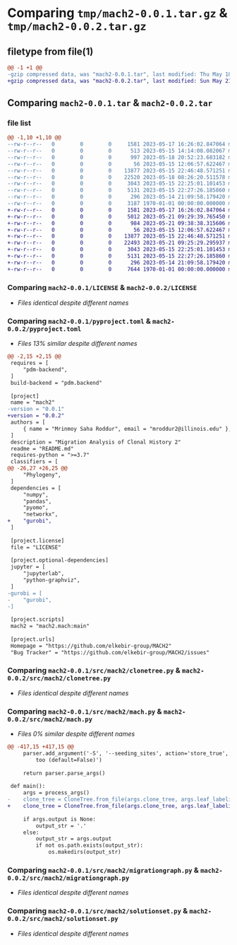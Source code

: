 # Comparing `tmp/mach2-0.0.1.tar.gz` & `tmp/mach2-0.0.2.tar.gz`

## filetype from file(1)

```diff
@@ -1 +1 @@
-gzip compressed data, was "mach2-0.0.1.tar", last modified: Thu May 18 20:52:23 2023, max compression
+gzip compressed data, was "mach2-0.0.2.tar", last modified: Sun May 21 09:38:38 2023, max compression
```

## Comparing `mach2-0.0.1.tar` & `mach2-0.0.2.tar`

### file list

```diff
@@ -1,10 +1,10 @@
--rw-r--r--   0        0        0     1581 2023-05-17 16:26:02.847064 mach2-0.0.1/LICENSE
--rw-r--r--   0        0        0      513 2023-05-15 14:14:08.082067 mach2-0.0.1/README.md
--rw-r--r--   0        0        0      997 2023-05-18 20:52:23.683182 mach2-0.0.1/pyproject.toml
--rw-r--r--   0        0        0       56 2023-05-15 12:06:57.622467 mach2-0.0.1/src/mach2/__init__.py
--rw-r--r--   0        0        0    13877 2023-05-15 22:46:48.571251 mach2-0.0.1/src/mach2/clonetree.py
--rw-r--r--   0        0        0    22520 2023-05-18 08:26:20.511578 mach2-0.0.1/src/mach2/mach.py
--rw-r--r--   0        0        0     3043 2023-05-15 22:25:01.101453 mach2-0.0.1/src/mach2/migrationgraph.py
--rw-r--r--   0        0        0     5131 2023-05-15 22:27:26.185860 mach2-0.0.1/src/mach2/solutionset.py
--rw-r--r--   0        0        0      296 2023-05-14 21:09:58.179420 mach2-0.0.1/src/mach2/utils.py
--rw-r--r--   0        0        0     3187 1970-01-01 00:00:00.000000 mach2-0.0.1/PKG-INFO
+-rw-r--r--   0        0        0     1581 2023-05-17 16:26:02.847064 mach2-0.0.2/LICENSE
+-rw-r--r--   0        0        0     5012 2023-05-21 09:29:39.765450 mach2-0.0.2/README.md
+-rw-r--r--   0        0        0      984 2023-05-21 09:38:38.315606 mach2-0.0.2/pyproject.toml
+-rw-r--r--   0        0        0       56 2023-05-15 12:06:57.622467 mach2-0.0.2/src/mach2/__init__.py
+-rw-r--r--   0        0        0    13877 2023-05-15 22:46:48.571251 mach2-0.0.2/src/mach2/clonetree.py
+-rw-r--r--   0        0        0    22493 2023-05-21 09:25:29.295937 mach2-0.0.2/src/mach2/mach.py
+-rw-r--r--   0        0        0     3043 2023-05-15 22:25:01.101453 mach2-0.0.2/src/mach2/migrationgraph.py
+-rw-r--r--   0        0        0     5131 2023-05-15 22:27:26.185860 mach2-0.0.2/src/mach2/solutionset.py
+-rw-r--r--   0        0        0      296 2023-05-14 21:09:58.179420 mach2-0.0.2/src/mach2/utils.py
+-rw-r--r--   0        0        0     7644 1970-01-01 00:00:00.000000 mach2-0.0.2/PKG-INFO
```

### Comparing `mach2-0.0.1/LICENSE` & `mach2-0.0.2/LICENSE`

 * *Files identical despite different names*

### Comparing `mach2-0.0.1/pyproject.toml` & `mach2-0.0.2/pyproject.toml`

 * *Files 13% similar despite different names*

```diff
@@ -2,15 +2,15 @@
 requires = [
     "pdm-backend",
 ]
 build-backend = "pdm.backend"
 
 [project]
 name = "mach2"
-version = "0.0.1"
+version = "0.0.2"
 authors = [
     { name = "Mrinmoy Saha Roddur", email = "mroddur2@illinois.edu" },
 ]
 description = "Migration Analysis of Clonal History 2"
 readme = "README.md"
 requires-python = ">=3.7"
 classifiers = [
@@ -26,27 +26,25 @@
     "Phylogeny",
 ]
 dependencies = [
     "numpy",
     "pandas",
     "pyomo",
     "networkx",
+    "gurobi",
 ]
 
 [project.license]
 file = "LICENSE"
 
 [project.optional-dependencies]
 jupyter = [
     "jupyterlab",
     "python-graphviz",
 ]
-gurobi = [
-    "gurobi",
-]
 
 [project.scripts]
 mach2 = "mach2.mach:main"
 
 [project.urls]
 Homepage = "https://github.com/elkebir-group/MACH2"
 "Bug Tracker" = "https://github.com/elkebir-group/MACH2/issues"
```

### Comparing `mach2-0.0.1/src/mach2/clonetree.py` & `mach2-0.0.2/src/mach2/clonetree.py`

 * *Files identical despite different names*

### Comparing `mach2-0.0.1/src/mach2/mach.py` & `mach2-0.0.2/src/mach2/mach.py`

 * *Files 0% similar despite different names*

```diff
@@ -417,15 +417,15 @@
     parser.add_argument('-S', '--seeding_sites', action='store_true', default=False, help='Minimizes the number of seeding sites \
         too (default=False)')
 
     return parser.parse_args()
 
 def main():
     args = process_args()
-    clone_tree = CloneTree.from_file(args.clone_tree, args.leaf_labeling, primary_site=args.primary)
+    clone_tree = CloneTree.from_file(args.clone_tree, args.leaf_labeling)
 
     if args.output is None:
         output_str = '.'
     else:
         output_str = args.output
         if not os.path.exists(output_str):
             os.makedirs(output_str)
```

### Comparing `mach2-0.0.1/src/mach2/migrationgraph.py` & `mach2-0.0.2/src/mach2/migrationgraph.py`

 * *Files identical despite different names*

### Comparing `mach2-0.0.1/src/mach2/solutionset.py` & `mach2-0.0.2/src/mach2/solutionset.py`

 * *Files identical despite different names*

